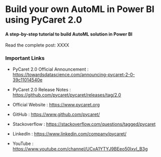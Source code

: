 # Build your own AutoML in Power BI using PyCaret 2.0
#### A step-by-step tutorial to build AutoML solution in Power BI

Read the complete post: XXXX

### Important Links

- PyCaret 2.0 Official Announcement : https://towardsdatascience.com/announcing-pycaret-2-0-39c11014540e

- PyCaret 2.0 Release Notes : https://github.com/pycaret/pycaret/releases/tag/2.0

- Official Website : https://www.pycaret.org

- GitHub : https://www.github.com/pycaret/

- Stackoverflow : https://stackoverflow.com/questions/tagged/pycaret

- LinkedIn : https://www.linkedin.com/company/pycaret/

- YouTube : https://www.youtube.com/channel/UCxA1YTYJ9BEeo50lxyI_B3g 
